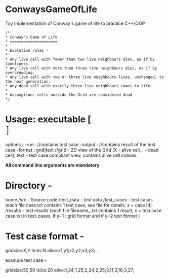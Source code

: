 ConwaysGameOfLife
=================

Toy Implementation of Conway's game of life to practice C++/OOP

	/* 
	* Conway's Game of Life
	* =====================
	*
	* Evolution rules - 
	*
	* Any live cell with fewer than two live neighbours dies, as if by loneliness.
	* Any live cell with more than three live neighbours dies, as if by overcrowding.
	* Any live cell with two or three live neighbours lives, unchanged, to the next generation.
	* Any dead cell with exactly three live neighbours comes to life.
	*
	* Assumption: cells outside the Grid are considered dead
	*/

Usage: executable [<option> <value>]
=====
options	:
-run	: <test case file>		//contains test case
-output	: <test case result file>	//contains result of the test case
-format	: grid|text			//grid - 2D view of the Grid (X - alive cell, . - dead cell), text - test case compliant view, contains alive cell indices.

********All command line arguments are mandatory********

Directory - 
=========
home
	/src 			- Source code
	/test_data		- test data
		/test_cases 	- test cases 	(each file case<x>.txt contains 1 test case, see file for details, x = case Id)
		/results	- test results	(each file filename<x>_<y>.txt contains 1 result, x = test case case<x>.txt in test_cases, if y=1 : grid format and if y=2 text format  )


Test case format - 
================
gridsize:X,Y
ticks:N
alive:x1,y1;x2,y2;x3,y3;...

example test case - 

gridsize:50,50
ticks:20
alive:1,24;1,25;2,24;2,25;3,11;3,16;3,27;


